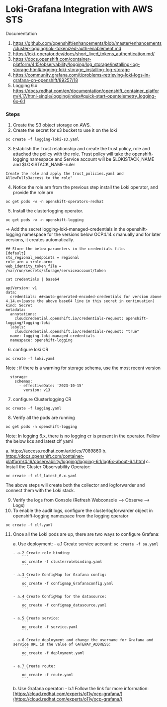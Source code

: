 # Loki-Grafana Integration with AWS STS
Documentation
1. https://github.com/openshift/enhancements/blob/master/enhancements/cluster-logging/loki-tokenized-auth-enablement.md
2. https://loki-operator.dev/docs/short_lived_tokens_authentication.md/
3. https://docs.openshift.com/container-platform/4.15/observability/logging/log_storage/installing-log-storage.html#logging-loki-storage_installing-log-storage
4. https://community.grafana.com/t/problems-retrieving-loki-logs-in-grafana-on-openshift/89257/18
5. Logging 6.x
   https://docs.redhat.com/en/documentation/openshift_container_platform/4.17/html-single/logging/index#quick-start-opentelemetry_logging-6x-6.1
   
### Steps
 1. Create the S3 object storage on AWS.
 2. Create the secret for s3 bucket to use it on the loki
 ```
 oc create -f logging-loki-s3.yaml
 ```
 3. Establish the Trust relationship and create the trust policy, role and attached the policy with the role. Trust policy will take the openshift-logging namespace and Service account will be $LOKISTACK_NAME and $LOKISTACK_NAME-ruler
 ```
 Create the role and apply the trust_policies.yaml and AllowFulls3access to the role"
 ```
 4. Notice the role arn from the previous step install the Loki operator, and provide the role arn
 ```
 oc get pods -w -n openshift-operators-redhat
 ```
 5. Install the clusterlogging operator.
 ```
 oc get pods -w -n openshift-logging
 ```
-> Add the secret logging-loki-managed-credentials in the openshift-logging namespace for the versions below OCP4.14.x manually and for later versions, it creates automatically.
```
## Store the below parameters in the credentials file.
[default]
sts_regional_endpoints = regional
role_arn = <role-arn>
web_identity_token_file = /var/run/secrets/storage/serviceaccount/token

cat credentials | base64

apiVersion: v1
data:
  credentials: ##<auto-generated-encoded-credentials for version above 4.14.x>(paste the above base64 line in this secret in continuation)
kind: Secret
metadata:
  annotations:
    cloudcredential.openshift.io/credentials-request: openshift-logging/logging-loki
  labels:
    cloudcredential.openshift.io/credentials-request: "true"
  name: logging-loki-managed-credentials
  namespace: openshift-logging

```
 6. configure loki CR
 ```
 oc create -f loki.yaml
 ```
Note : if there is a warning for storage schema, use the most recent version
```
  storage:
    schemas:
      - effectiveDate: '2023-10-15'
        version: v13
```
 7. configure Clusterlogging CR
 ```
 oc create -f logging.yaml
 ```
 8. Verify all the pods are running
 ```
 oc get pods -n openshift-logging
 ```
Note: In logging 6.x, there is no logging cr is present in the operator. Follow the below kcs and latest clf yaml


  a. https://access.redhat.com/articles/7089860
  b. https://docs.openshift.com/container-platform/4.16/observability/logging/logging-6.1/log6x-about-6.1.html
  c. Install the Cluster Observability Operator:
 ```
 oc create -f clf_latest_6.x.yaml
 ```
  The above steps will create both the collector and logforwarder and connect them with the Loki stack.


 9. Verify the logs from Console (Refresh Webconsole --> Observe --> Logs)
 10. To enable the audit logs, configure the clusterlogforwarder object in openshift-logging namespace from the logging operator
 ```
 oc create -f clf.yaml
 ```
11. Once all the Loki pods are up, there are two ways to configure Grafana:

    a. Use deployment:
        - a.1 Create service account:
            ```
            oc create -f sa.yaml
            ```

        - a.2 Create role binding:
            ```
            oc create -f clusterrolebinding.yaml
            ```

        - a.3 Create ConfigMap for Grafana config:
            ```
            oc create -f configmap_Grafanaconfig.yaml
            ```

        - a.4 Create ConfigMap for the datasource:
            ```
            oc create -f configmap_datasource.yaml
            ```

        - a.5 Create service:
            ```
            oc create -f service.yaml
            ```

        - a.6 Create deployment and change the username for Grafana and service URL in the value of GATEWAY_ADDRESS:
            ```
            oc create -f deployment.yaml
            ```

        - a.7 Create route:
            ```
            oc create -f route.yaml
            ```

    b. Use Grafana operator:
        - b.1 Follow the link for more information:
            [https://cloud.redhat.com/experts/o11y/ocp-grafana/](https://cloud.redhat.com/experts/o11y/ocp-grafana/)

